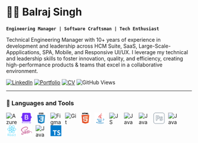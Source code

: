 # 🏄‍♂️ Balraj Singh

**`Engineering Manager | Software Craftsman | Tech Enthusiast`**

Technical Engineering Manager with 10+ years of experience in development and leadership across HCM Suite, SaaS, Large-Scale-Appplications, SPA, Mobile, and Responsive UI/UX. I leverage my technical and leadership skills to foster innovation, quality, and efficiency, creating high-performance products & teams that excel in a collaborative environment.

[![LinkedIn](https://img.shields.io/badge/LinkedIn-%230077B5.svg?style=for-the-badge&logo=linkedin&logoColor=white)](https://www.linkedin.com/in/balrajsingh-career/)
[![Portfolio](https://img.shields.io/badge/Portfolio-FF5722?style=for-the-badge&logo=google-chrome&logoColor=white)](https://your-portfolio-url.com)
[![CV](https://img.shields.io/badge/CV-32CD32?style=for-the-badge&logo=google-drive&logoColor=white)](https://drive.google.com/file/d/133CB0Gh0teb2ZDiPsviRJZGZ2i7RL1D3/view?usp=sharing)
![GitHub Views](https://komarev.com/ghpvc/?username=official-balraj&color=blue&style=for-the-badge)

---

### 🧰 Languages and Tools

<img align="left" alt="Azure" width="30px" style="padding-right:10px;" src="https://www.vectorlogo.zone/logos/microsoft_azure/microsoft_azure-icon.svg"/>
<img align="left" alt="Bootstrap" width="30px" style="padding-right:10px;" src="https://raw.githubusercontent.com/devicons/devicon/master/icons/bootstrap/bootstrap-plain-wordmark.svg"/>
<img align="left" alt="Css" width="30px" style="padding-right:10px;" src="https://raw.githubusercontent.com/devicons/devicon/master/icons/css3/css3-original-wordmark.svg"/>
<img align="left" alt="Figma" width="30px" style="padding-right:10px;" src="https://www.vectorlogo.zone/logos/figma/figma-icon.svg"/>
<img align="left" alt="Git" width="30px" style="padding-right:10px;" src="https://www.vectorlogo.zone/logos/git-scm/git-scm-icon.svg"/>
<img align="left" alt="Html" width="30px" style="padding-right:10px;" src="https://raw.githubusercontent.com/devicons/devicon/master/icons/html5/html5-original-wordmark.svg"/>
<img align="left" alt="Java" width="30px" style="padding-right:10px;" src="https://raw.githubusercontent.com/devicons/devicon/master/icons/java/java-original.svg"/>
<img align="left" alt="JS" width="30px" style="padding-right:10px;" src="https://developer.mozilla.org/en-US/docs/Web/JavaScript"/>
<img align="left" alt="Java" width="30px" style="padding-right:10px;" src="https://raw.githubusercontent.com/prplx/svg-logos/5585531d45d294869c4eaab4d7cf2e9c167710a9/svg/materialize.svg"/>
<img align="left" alt="Java" width="30px" style="padding-right:10px;" src="https://www.svgrepo.com/show/303229/microsoft-sql-server-logo.svg"/>
<img align="left" alt="Java" width="30px" style="padding-right:10px;" src="https://raw.githubusercontent.com/devicons/devicon/master/icons/photoshop/photoshop-line.svg"/>
<img align="left" alt="Java" width="30px" style="padding-right:10px;" src="https://www.vectorlogo.zone/logos/getpostman/getpostman-icon.svg"/>
<img align="left" alt="Java" width="30px" style="padding-right:10px;" src="https://raw.githubusercontent.com/devicons/devicon/master/icons/react/react-original-wordmark.svg"/>
<img align="left" alt="Java" width="30px" style="padding-right:10px;" src="https://raw.githubusercontent.com/devicons/devicon/master/icons/sass/sass-original.svg"/>
<img align="left" alt="Java" width="30px" style="padding-right:10px;" src="https://www.vectorlogo.zone/logos/springio/springio-icon.svg"/>
<img align="left" alt="Java" width="30px" style="padding-right:10px;" src="https://raw.githubusercontent.com/devicons/devicon/master/icons/typescript/typescript-original.svg"/>
<br />

